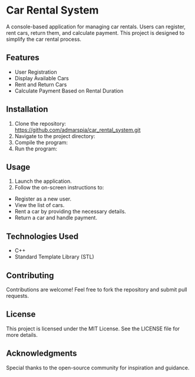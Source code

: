 # Car Rental System

A console-based application for managing car rentals. Users can register, rent cars, return them, and calculate payment. This project is designed to simplify the car rental process.

## Features
- User Registration
- Display Available Cars
- Rent and Return Cars
- Calculate Payment Based on Rental Duration

## Installation
1. Clone the repository:
https://github.com/admarspia/car_rental_system.git
2. Navigate to the project directory:
3. Compile the program:
4. Run the program:

## Usage
1. Launch the application.
2. Follow the on-screen instructions to:
- Register as a new user.
- View the list of cars.
- Rent a car by providing the necessary details.
- Return a car and handle payment.

## Technologies Used
- C++
- Standard Template Library (STL)

## Contributing
Contributions are welcome! Feel free to fork the repository and submit pull requests.

## License
This project is licensed under the MIT License. See the LICENSE file for more details.

## Acknowledgments
Special thanks to the open-source community for inspiration and guidance.
